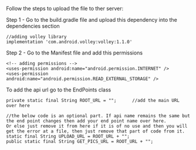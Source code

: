 Follow the steps to upload the file to ther server:

Step 1 - Go to the build.gradle file and upload this dependency into the dependencies section

    //adding volley library
    implementation 'com.android.volley:volley:1.1.0'
    
Step 2 - Go to the Manifest file and add this permissions
    
    <!-- adding permissions -->
    <uses-permission android:name="android.permission.INTERNET" />
    <uses-permission android:name="android.permission.READ_EXTERNAL_STORAGE" />
    
To add the api url go to the EndPoints class
    
    private static final String ROOT_URL = "";      //add the main URL over here
    
    //the below code is an optional part. If api name remains the same but the end point changes then add your end point name over here.
    Or else just remove it from here if it is of no use and then you will get the error at a file, then just remove that part of code from it.
    static final String UPLOAD_URL = ROOT_URL + "";
    public static final String GET_PICS_URL = ROOT_URL + "";
